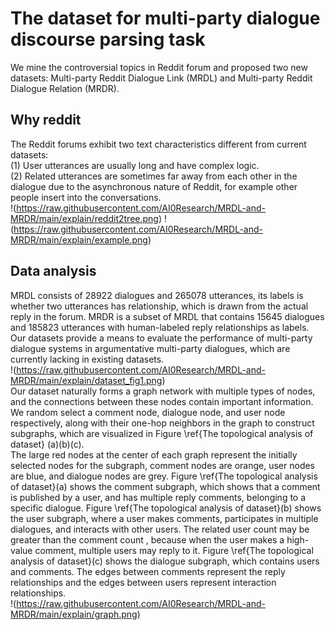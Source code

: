 # The dataset for multi-party dialogue discourse parsing task
We mine the controversial topics in Reddit forum and proposed two new datasets: Multi-party Reddit Dialogue Link (MRDL) and Multi-party Reddit Dialogue Relation (MRDR). 
## Why reddit
The Reddit forums exhibit two text characteristics different from current datasets: <br />
(1) User utterances are usually long and have complex logic. <br />
(2) Related utterances are sometimes far away from each other in the dialogue due to the asynchronous nature of Reddit, for example other people insert into the conversations. 
<br />
!(https://raw.githubusercontent.com/AI0Research/MRDL-and-MRDR/main/explain/reddit2tree.png)
!(https://raw.githubusercontent.com/AI0Research/MRDL-and-MRDR/main/explain/example.png)

## Data analysis
MRDL consists of 28922 dialogues and 265078 utterances, its labels is whether two utterances has relationship, which is drawn from the actual reply in the forum. MRDR is a subset of MRDL that contains 15645 dialogues and 185823 utterances with human-labeled reply relationships as labels. Our datasets provide a means to evaluate the performance of multi-party dialogue systems in argumentative multi-party dialogues, which are currently lacking in existing datasets.
<br />
!(https://raw.githubusercontent.com/AI0Research/MRDL-and-MRDR/main/explain/dataset_fig1.png)
<br />
Our dataset naturally forms a graph network with multiple types of nodes, and the connections between these nodes contain important information. We random select a comment node, dialogue node, and user node respectively, along with their one-hop neighbors in the graph to construct subgraphs, which are visualized in Figure \ref{The topological analysis of dataset} (a)(b)(c). 
<br />
The large red nodes at the center of each graph represent the initially selected nodes for the subgraph, comment nodes are orange, user nodes are blue, and dialogue nodes are grey. Figure \ref{The topological analysis of dataset}(a) shows the comment subgraph, which shows that a comment is published by a user, and has multiple reply comments, belonging to a specific dialogue. Figure \ref{The topological analysis of dataset}(b) shows the user subgraph, where a user makes comments, participates in multiple dialogues, and interacts with other users. The related user count may be greater than the comment count , because when the user makes a high-value comment, multiple users may reply to it. Figure \ref{The topological analysis of dataset}(c) shows the dialogue subgraph, which contains users and comments. The edges between comments represent the reply relationships and the edges between users represent interaction relationships.
<br />
!(https://raw.githubusercontent.com/AI0Research/MRDL-and-MRDR/main/explain/graph.png)